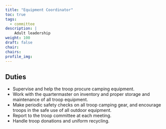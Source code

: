 ```yaml
---
title: "Equipment Coordinator"
toc: true
tags:
  - committee
description: |
    Adult leadership
weight: 100
draft: false
chair:
chairs:
profile_img:
---
```


## Duties

- Supervise and help the troop procure camping equipment.
- Work with the quartermaster on inventory and proper storage and maintenance
of all troop equipment.
- Make periodic safety checks on all troop camping gear, and encourage troops in
the safe use of all outdoor equipment.
- Report to the troop committee at each meeting.
- Handle troop donations and uniform recycling.



